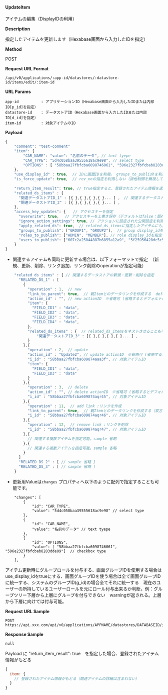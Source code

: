 
#### UpdateItem

アイテムの編集（DisplayIDの利用）

**Description**

指定したアイテムを更新します（Hexabase画面から入力したIDを指定）

**Method**

POST

**Request URL Format**

```text
/api/v0/applications/:app-id/datastores/:datastore-id/items/edit/:item-id
```

**URL Params**

```text
app-id          : アプリケーションID（Hexabase画面から入力したIDまたは内部ID[p_id]を指定）
datastore-id    : データストアID（Hexabase画面から入力したIDまたは内部ID[d_id]を指定）
item-id         : 対象アイテムのID
```

**Payload**

```javascript
{
    "comment": "test-comment"
    "item": {
        "CAR_NAME": "value": "名前のデータ", // text tyepe
        "CAR_TYPE": "5d4c058baa39555618ac9e98", // select type
        "OPTIONS" : [ "58bbaa27fbfcba6098746061", "596e2327fbfcbab8283dde09"],  // checkbox type
    },
    "use_display_id" : true,  // IDに画面IDを利用。 groups_to_publishを利用する場合はtrueとする。
    "is_force_update": true,  // rev_noの指定を利用しない（排他制御を無視して、後勝ち登録を行う）
    
    "return_item_result": true, // true指定すると、登録されたアイテム情報を返します
    "related_ds_items" : {
      "関連データストアID_1" : [{ },{ },{ },{ }... ] ,　// 関連するデータストアの新規・更新・削除を指定  詳細は以下を参照
      "関連データストアID_2" : [{ },{ },{ },{ }... ] ,
    },  
    "access_key_updates": {　　// アクセスキーを指定
      "overwrite": true,　 // アクセスキーを上書き保存（デフォルトはfalse：既存のキーに追加する）
      "ignore_action_settings": true, // アクションに設定された公開設定を利用しない（このPayloadで指定したキーのみを付与する）
      "apply_related_ds": true,  // related_ds_itemsに指定したアイテムにも同様の設定を利用する
      "groups_to_publish": ["GROUP1", "GROUP2"],  // group display_idを指定（実行ユーザが保持するキーのみ指定可能）
      "roles_to_publish": ["ADMIN", "MEMBER"], // role display_idを指定（実行ユーザが保持するキーのみ指定可能）
      "users_to_publish": ["607c2a25844887b6855a12a9", "5f25956428dc5c55b463bc77" ] // user_idを指定（ワークスペース内に存在するuser_idを指定可能）
    }
}
```
* 関連するアイテムも同時に更新する場合は、以下フォーマットで指定　（新規、更新、削除、リンク追加、リンク削除のoperationが指定可能）
```javascript
    "related_ds_items" : { // 関連するデータストアの新規・更新・削除を指定
      "RELATED_DS_1" : [
        {
          "operation" : 1,  // new
          "link_to_parent": true,  // 親Itemとのデータリンクを作成する  default: false(親→指定したi_idへのリンクのみ)
          "action_id" : "", // new actionID　※省略可 (省略するとデフォルトの新規アクションが利用される)
          "item": {
            "FIELD_ID1" : "data",
            "FIELD_ID2" : "data",
            "FIELD_ID3" : "data",
            "FIELD_ID4" : "data",
          },
          "related_ds_items" : {  // related_ds_itemsをネストさせることも可能。（同一Datastoreの複数ネストさせることは不可）
              "関連データストアID_3" : [{ },{ },{ },{ }... ] ,
          }
        },{
          "operation" : 2,  // update
          "action_id" : "Update2", // update actionID　※省略可 (省略するとデフォルトの更新アクションが利用される)
          "i_id" : "58bbaa27fbfcba609874aaa3f", // 対象アイテムID
          "item": {
            "FIELD_ID1" : "data",
            "FIELD_ID3" : "data"
          }
        },{
          "operation" : 3,  // delete
          "action_id" : "", // delete actionID　※省略可 (省略するとデフォルトの削除アクションが利用される)
          "i_id" : "58bbaa27fbfcba609874aqr45", // 対象アイテムID
        },{
          "operation" : 11,  // add link :リンクを作成
          "link_to_parent": true,  // 親Itemとのデータリンクを作成する（双方のリンクが作成される） default: false(親→指定したi_idへのリンクのみ)
          "i_id" : "58bbaa27fbfcba609874aqr46", // 対象アイテムID
        },{
          "operation" : 12,  // remove link :リンクを削除
          "i_id" : "58bbaa27fbfcba609874aqr47", // 対象アイテムID
        },{
          // 関連する複数アイテムを指定可能。sample 省略
        },{
          // 関連する複数アイテムを指定可能。sample 省略
        }
      ]
      "RELATED_DS_2" : [ // sample 省略 ]
      "RELATED_DS_3" : [ // sample 省略 ]
    }
```

* 更新用Valueは`changes` プロパティへ以下のように配列で指定することも可能です。　
```
    "changes": [
        {
            "id": "CAR_TYPE",
            "value": "5d4c058baa39555618ac9e98" // select type
        },
        {
            "id": "CAR_NAME",
            "value": "名前のデータ" // text tyepe
        },
        {
            "id": "OPTIONS",
            "value": [ "58bbaa27fbfcba6098746061", "596e2327fbfcbab8283dde09"]  // checkbox type
        }
    ],
```
アイテム更新時にグループロールを付与する、画面グループIDを使用する場合はuse_display_idをtrueにする、画面グループIDを使う場合は全て画面グループIDに統一する、システムのグループID(g_id)の場合全てそれに統一する　現在のユーザーの所持しているユーザーロールを元にロール付与出来るか判断。例：グループツリー下層から上層にグループを付与できない　warningが返される。上層から下層に向けては付与可能。

**Request URL Sample**

```text
POST https://api.xxx.com/api/v0/applications/APPNAME/datastores/DATABASEID/items/edit/5d4c058baa39555618ac9e8b
```

**Response Sample**

```text
null
```

Payload に "return_item_result": true　を指定した場合、登録されたアイテム情報がもどる
```javascript
{
  item: {
    // 登録されたアイテム情報がもどる（関連アイテムの詳細は含まれない）
  }
}
```

